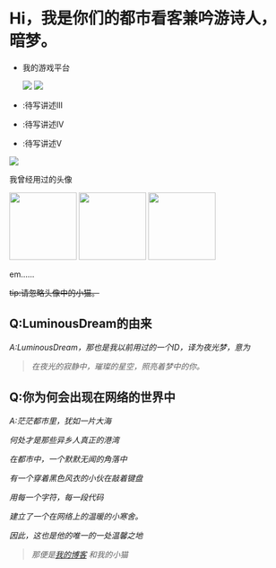 # Hi，我是你们的都市看客兼吟游诗人，暗梦。



- 我的游戏平台

    ![](https://img.shields.io/badge/-Sony%20PlayStation%20Portable-e60012?style=flat-square&logo=playstation&logoColor=ffffff)
    ![](https://img.shields.io/badge/-Nintendo%203DS-e60012?style=flat-square&logo=nintendo%203ds&logoColor=ffffff)

- :待写讲述III
- :待写讲述IV
- :待写讲述V


![](https://github-readme-stats.vercel.app/api?username=LuminousDream)


我曾经用过的头像

<img src="https://darkace.xyz/icon.jpg" width="120" height="120"> <img src="https://darkace.xyz/icon_old.jpg" width="120" height="120"> <img src="https://darkace.xyz/github_icon_old.jpg" width="120" height="120">

em......

~~tip:请忽略头像中的小猫。~~

## Q:LuminousDream的由来
*A:LuminousDream，那也是我以前用过的一个ID，译为夜光梦，意为*
> *在夜光的寂静中，璀璨的星空，照亮着梦中的你。*

## Q:你为何会出现在网络的世界中

*A:茫茫都市里，犹如一片大海*

*何处才是那些异乡人真正的港湾*

*在都市中，一个默默无闻的角落中*

*有一个穿着黑色风衣的小伙在敲着键盘*

*用每一个字符，每一段代码*

*建立了一个在网络上的温暖的小寒舍。*

*因此，这也是他的唯一的一处温馨之地*

>*那便是[我的博客](https://darkace.xyz) 和我的小猫*

